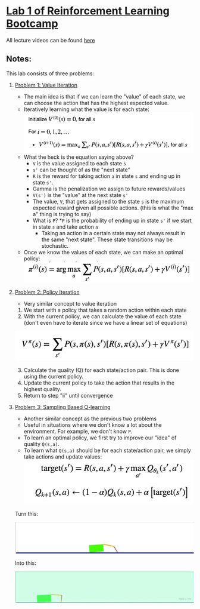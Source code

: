 # [Lab 1 of Reinforcement Learning Bootcamp](https://drive.google.com/file/d/0B1BwaUH2mk-EdXI5dzlLbWl5R0E/view)

All lecture videos can be found [here](https://sites.google.com/view/deep-rl-bootcamp/lectures)

## Notes:

This lab consists of three problems:

1. [Problem 1: Value Iteration](src/problem_1.ipynb) 
	* The main idea is that if we can learn the "value" of each state, we can choose the action that has the highest expected value.
	* Iteratively learning what the value is for each state:
	![value_iteration](results/value_iteration.png)
	* What the heck is the equation saying above?
		* `V` is the value assigned to each state `s`
		* `s'` can be thought of as the "next state"
		* `R` is the reward for taking action `a` in state `s` and ending up in state `s'`.
		* Gamma is the penalization we assign to future rewards/values
		* `V(s')` is the "value" at the next state `s'`
		* The value, `V`, that gets assigned to the state `s` is the maximum expected reward given all possible actions. (this is what the "max a" thing is trying to say)
		* What is `P`?
			*`P` is the probability of ending up in state `s'` if we start in state `s` and take action `a`
			* Taking an action in a certain state may not always result in the same "next state". These state transitions may be stochastic. 
	* Once we know the values of each state, we can make an optimal policy:
	![](results/value_iteration_policy.png)
2. [Problem 2: Policy Iteration](src/problem_2.ipynb)
	* Very similar concept to value iteration
	1. We start with a policy that takes a random action within each state
	2. With the current policy, we can calculate the value of each state (don't even have to iterate since we have a linear set of equations) 

	![](results/policy_iteration_value.png)

	3. Calculate the quality (Q) for each state/action pair. This is done using the current policy.
	4. Update the current policy to take the action that results in the highest quality.
	5. Return to step "ii" until convergence
3. [Problem 3: Sampling Based Q-learning](src/problem_3.ipynb)
	* Another similar concept as the previous two problems
	* Useful in situations where we don't know a lot about the environment. For example, we don't know `P`.
	* To learn an optimal policy, we first try to improve our "idea" of quality `Q(s,a)`.
	* To learn what `Q(s,a)` should be for each state/action pair, we simply take actions and update values:
	![](results/sampling.png)

	Turn this:

	![Alt Text](results/before_training.gif)

	Into this:

	![Alt Text](results/after_training.gif)